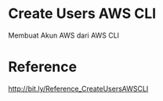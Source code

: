 # Create Users AWS CLI
Membuat Akun AWS dari AWS CLI 

# Reference
http://bit.ly/Reference_CreateUsersAWSCLI
